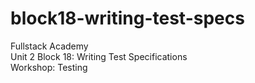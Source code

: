# block18-writing-test-specs
Fullstack Academy<br>
Unit 2 Block 18: Writing Test Specifications<br>
Workshop: Testing
